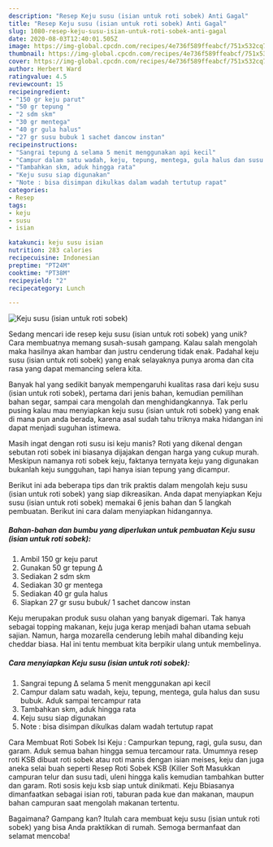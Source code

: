 ```yaml
---
description: "Resep Keju susu (isian untuk roti sobek) Anti Gagal"
title: "Resep Keju susu (isian untuk roti sobek) Anti Gagal"
slug: 1080-resep-keju-susu-isian-untuk-roti-sobek-anti-gagal
date: 2020-08-03T12:40:01.505Z
image: https://img-global.cpcdn.com/recipes/4e736f589ffeabcf/751x532cq70/keju-susu-isian-untuk-roti-sobek-foto-resep-utama.jpg
thumbnail: https://img-global.cpcdn.com/recipes/4e736f589ffeabcf/751x532cq70/keju-susu-isian-untuk-roti-sobek-foto-resep-utama.jpg
cover: https://img-global.cpcdn.com/recipes/4e736f589ffeabcf/751x532cq70/keju-susu-isian-untuk-roti-sobek-foto-resep-utama.jpg
author: Herbert Ward
ratingvalue: 4.5
reviewcount: 15
recipeingredient:
- "150 gr keju parut"
- "50 gr tepung "
- "2 sdm skm"
- "30 gr mentega"
- "40 gr gula halus"
- "27 gr susu bubuk 1 sachet dancow instan"
recipeinstructions:
- "Sangrai tepung ∆ selama 5 menit menggunakan api kecil"
- "Campur dalam satu wadah, keju, tepung, mentega, gula halus dan susu bubuk. Aduk sampai tercampur rata"
- "Tambahkan skm, aduk hingga rata"
- "Keju susu siap digunakan"
- "Note : bisa disimpan dikulkas dalam wadah tertutup rapat"
categories:
- Resep
tags:
- keju
- susu
- isian

katakunci: keju susu isian 
nutrition: 283 calories
recipecuisine: Indonesian
preptime: "PT24M"
cooktime: "PT38M"
recipeyield: "2"
recipecategory: Lunch

---
```



![Keju susu (isian untuk roti sobek)](https://img-global.cpcdn.com/recipes/4e736f589ffeabcf/751x532cq70/keju-susu-isian-untuk-roti-sobek-foto-resep-utama.jpg)

Sedang mencari ide resep keju susu (isian untuk roti sobek) yang unik? Cara membuatnya memang susah-susah gampang. Kalau salah mengolah maka hasilnya akan hambar dan justru cenderung tidak enak. Padahal keju susu (isian untuk roti sobek) yang enak selayaknya punya aroma dan cita rasa yang dapat memancing selera kita.

Banyak hal yang sedikit banyak mempengaruhi kualitas rasa dari keju susu (isian untuk roti sobek), pertama dari jenis bahan, kemudian pemilihan bahan segar, sampai cara mengolah dan menghidangkannya. Tak perlu pusing kalau mau menyiapkan keju susu (isian untuk roti sobek) yang enak di mana pun anda berada, karena asal sudah tahu triknya maka hidangan ini dapat menjadi suguhan istimewa.

Masih ingat dengan roti susu isi keju manis? Roti yang dikenal dengan sebutan roti sobek ini biasanya dijajakan dengan harga yang cukup murah. Meskipun namanya roti sobek keju, faktanya ternyata keju yang digunakan bukanlah keju sungguhan, tapi hanya isian tepung yang dicampur.


Berikut ini ada beberapa tips dan trik praktis dalam mengolah keju susu (isian untuk roti sobek) yang siap dikreasikan. Anda dapat menyiapkan Keju susu (isian untuk roti sobek) memakai 6 jenis bahan dan 5 langkah pembuatan. Berikut ini cara dalam menyiapkan hidangannya.

<!--inarticleads1-->

##### Bahan-bahan dan bumbu yang diperlukan untuk pembuatan Keju susu (isian untuk roti sobek):

1. Ambil 150 gr keju parut
1. Gunakan 50 gr tepung ∆
1. Sediakan 2 sdm skm
1. Sediakan 30 gr mentega
1. Sediakan 40 gr gula halus
1. Siapkan 27 gr susu bubuk/ 1 sachet dancow instan


Keju merupakan produk susu olahan yang banyak digemari. Tak hanya sebagai topping makanan, keju juga kerap menjadi bahan utama sebuah sajian. Namun, harga mozarella cenderung lebih mahal dibanding keju cheddar biasa. Hal ini tentu membuat kita berpikir ulang untuk membelinya. 

<!--inarticleads2-->

##### Cara menyiapkan Keju susu (isian untuk roti sobek):

1. Sangrai tepung ∆ selama 5 menit menggunakan api kecil
1. Campur dalam satu wadah, keju, tepung, mentega, gula halus dan susu bubuk. Aduk sampai tercampur rata
1. Tambahkan skm, aduk hingga rata
1. Keju susu siap digunakan
1. Note : bisa disimpan dikulkas dalam wadah tertutup rapat


Cara Membuat Roti Sobek Isi Keju : Campurkan tepung, ragi, gula susu, dan garam. Aduk semua bahan hingga semua tercamour rata. Umumnya resep roti KSB dibuat roti sobek atau roti manis dengan isian meises, keju dan juga aneka selai buah seperti Resep Roti Sobek KSB (Killer Soft Masukkan campuran telur dan susu tadi, uleni hingga kalis kemudian tambahkan butter dan garam. Roti sosis keju ksb siap untuk dinikmati. Keju Bbiasanya dimanfaatkan sebagai isian roti, taburan pada kue dan makanan, maupun bahan campuran saat mengolah makanan tertentu. 

Bagaimana? Gampang kan? Itulah cara membuat keju susu (isian untuk roti sobek) yang bisa Anda praktikkan di rumah. Semoga bermanfaat dan selamat mencoba!
